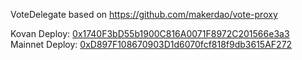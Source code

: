VoteDelegate based on https://github.com/makerdao/vote-proxy

Kovan Deploy: [0x1740F3bD55b1900C816A0071F8972C201566e3a3](https://kovan.etherscan.io/address/0x1740F3bD55b1900C816A0071F8972C201566e3a3#code)  
Mainnet Deploy: [0xD897F108670903D1d6070fcf818f9db3615AF272](https://etherscan.io/address/0xD897F108670903D1d6070fcf818f9db3615AF272#code)  
